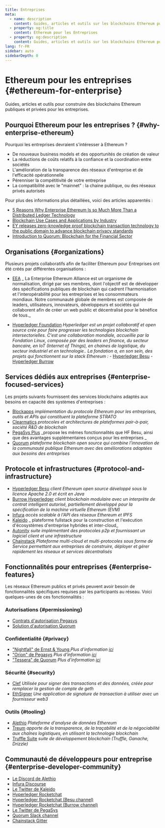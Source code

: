 ```yaml
---
title: Entreprises
meta:
  - name: description
    content: Guides, articles et outils sur les blockchains Ethereum publiques et privées pour les entreprises
  - property: og:title
    content: Ethereum pour les Entreprises
  - property: og:description
    content: Guides, articles et outils sur les blockchains Ethereum publiques et privées pour les entreprises
lang: fr-FR
sidebar: auto
sidebarDepth: 0
---
```


# Ethereum pour les entreprises {#ethereum-for-enterprise}

<div class="featured">Guides, articles et outils pour construire des blockchains Ethereum publiques et privées pour les entreprises.</div>

## Pourquoi Ethereum pour les entreprises ? {#why-enterprise-ethereum}

Pourquoi les entreprises devraient s'intéresser à Ethereum ?

- De nouveaux business models et des opportunités de création de valeur
- La réductions de coûts relatifs à la confiance et la coordination entre sociétés
- L'amélioration de la transparence des réseaux d'entreprise et de l'efficacité opérationnelle
- Pérenniser la compétitivité de votre entreprise
- La compatibilité avec le "mainnet" : la chaine publique, ou des réseaux privés autorisés

Pour plus des informations plus détaillées, voici des articles apparentés :

- [5 Reasons Why Enterprise Ethereum Is so Much More Than a Distributed Ledger Technology](https://media.consensys.net/5-reasons-why-enterprise-ethereum-is-so-much-more-than-a-distributed-ledger-technology-c9a89db82cb5)
- [Blockchain Use Cases and Applications by Industry](https://media.consensys.net/enterprise-ethereum-blockchain-use-cases-and-applications-by-industry-3914d1210049)
- [EY releases zero-knowledge proof blockchain transaction technology to the public domain to advance blockchain privacy standards](https://www.ey.com/en_gl/news/2019/04/ey-releases-zero-knowledge-proof-blockchain-transaction-technology-to-the-public-domain-to-advance-blockchain-privacy-standards)
- [Introduction to Quorum: Blockchain for the Financial Sector](https://medium.com/blockchain-at-berkeley/introduction-to-quorum-blockchain-for-the-financial-sector-58813f84e88c)

## Organisations {#organizations}

Plusieurs projets collaboratifs afin de faciliter Ethereum pour Entreprises ont été créés par différentes organisations :

- [EEA](https://entethalliance.org/) _ La Enterprise Ethereum Alliance est un organisme de normalisation, dirigé par ses membres, dont l'objectif est de développer des spécifications publiques de blockchain qui cadrent l'harmonisation et l'interopérabilité pour les entreprises et les consommateurs mondiaux. Notre communauté globale de membres est composée de leaders, utilisateurs, innovateurs, développeurs et sociétés qui collaborent afin de créer un web public et décentralisé pour le bénéfice de tous._

- [Hyperledger Foundation](https://hyperledger.org) _Hyperledger est un projet collaboratif et open source crée pour faire progresser les technologies blockchain intersectorielles. C'est une collaboration mondiale, accueillie par la Fondation Linux, composée par des leaders en finance, du secteur bancaire, en IoT (Internet of Things), en chaines de logistique, du secteur industriel et en technologie.._ _La fondation a, en son sein, des projets qui fonctionnent sur la stack Ethereum :_ - [Hyperledger Besu](https://www.hyperledger.org/blog/2019/08/29/announcing-hyperledger-besu) - [Hyperledger Burrow](https://www.hyperledger.org/projects/hyperledger-burrow)

## Services dédiés aux entreprises {#enterprise-focused-services}

Les projets suivants fournissent des services blockchains adaptés aux besoins en capacité des systèmes d'entreprises :

- [Blockapps](https://blockapps.net/) _implémentation du protocole Ethereum pour les entreprises, outils et APIs qui constituent la plateforme STRATO_
- [Clearmatics](https://www.clearmatics.com/about) _protocoles et architectures de plateformes pair-à-pair, société R&D de blockchain_
- [PegaSys Plus](https://pegasys.tech/enterprise/) _propose les mêmes fonctionnalités que HF Besu, ainsi que des avantages supplémentaires conçus pour les entreprises _
- [Quorum](https://www.goquorum.com/) _plateforme blockchain open source qui combine l'innovation de la communauté publique Ethereum avec des améliorations adaptées aux besoins des entreprises_

## Protocole et infrastructures {#protocol-and-infrastructure}

- [Hyperledger Besu](https://www.hyperledger.org/projects/besu) _client Ethereum open source développé sous la licence Apache 2.0 et écrit en Java_
- [Burrow Hyperledger](https://www.hyperledger.org/projects/hyperledger-burrow) _client blockchain modulaire avec un interprète de contrat intelligent autorisé, partiellement développé pour la spécification de la machine virtuelle Ethereum (EVM)_
- [Infura](https://infura.io/) _accès scalable à l'API des réseaux Ethereum et IPFS_
- [Kaleido](https://kaleido.io/) _ plateforme fullstack pour la construction et l'exécution d'écosystèmes d'entreprise hybrides et inter-cloud_
- [Autonity](https://www.clearmatics.com/about/) _suite implémentant des protocoles p2p et fournissant un logiciel client et une infrastructure_
- [Chainstack](https://chainstack.com/) _Plateforme multi-cloud et multi-protocoles sous forme de Service permettant aux entreprises de construire, déployer et gérer rapidement les réseaux et services décentralisés_

## Fonctionnalités pour entreprises {#enterprise-features}

Les réseaux Ethereum publics et privés peuvent avoir besoin de fonctionnalités spécifiques requises par les participants au réseau. Voici quelques-unes de ces fonctionnalités :

### Autorisations {#permissioning}

- [Contrats d'autorisation Pegasys](https://github.com/PegaSysEng/permissioning-smart-contracts)
- [Solution d'autorisation Quorum](https://github.com/jpmorganchase/quorum/wiki/Security)

### Confidentialité {#privacy}

- ["Nightfall" de Ernst & Young ](https://github.com/EYBlockchain/nightfall) _Plus d'information [ici](https://bravenewcoin.com/insights/ernst-and-young-rolls-out-'nightfall-to-enable-private-transactions-on)_
- ["Orion" de Pegasys](https://docs.pantheon.pegasys.tech/en/stable/Concepts/Privacy/Privacy-Overview/) _Plus d'information [ici](https://pegasys.tech/privacy-in-pantheon-how-it-works-and-why-your-enterprise-should-care/)_
- ["Tessera" de Quorum](https://docs.goquorum.com/en/latest/Privacy/Tessera/Tessera/) _Plus d'information [ici](https://github.com/jpmorganchase/tessera/wiki/How-Tessera-works)_

### Sécurité {#security}

- [Clef](https://geth.ethereum.org/clef/Overview) _Utilisée pour signer des transactions et des données, créée pour remplacer la gestion de compte de geth_
- [EthSigner](https://gitter.im/PegaSysEng/EthSigner) _Une application de signature de transaction à utiliser avec un fournisseur web3_

### Outils {#tooling}

- [Alethio](https://aleth.io/) _Plateforme d'analyse de données Ethereum_
- [Treum](https://treum.io/) _apporte de la transparence, de la traçabilité et de la négociabilité aux chaînes logistiques, en utilisant la technologie blockchain_
- [Truffle Suite](https://trufflesuite.com) _suite de développement blockchain (Truffle, Ganache, Drizzle)_

## Communauté de développeurs pour entreprise {#enterprise-developer-community}

- [Le Discord de Alethio](https://discord.gg/d2t8NuU)
- [Infura Discourse](https://community.infura.io/)
- [Le Twitter de Kaleido](https://twitter.com/Kaleido_io)
- [Hyperledger Rocketchat](https://chat.hyperledger.org/)
- [Hyperledger Rocketchat (Besu channel)](https://chat.hyperledger.org/channel/besu)
- [Hyperledger Rocketchat (Burrow channel)](https://chat.hyperledger.org/channel/burrow)
- [Le Twitter de PegaSys](https://twitter.com/Kaleido_io)
- [Quorum Slack channel](http://bit.ly/quorum-slack)
- [Chainstack Gitter](https://gitter.im/chainstack/Lobby)
